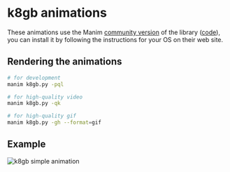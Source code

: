 # k8gb animations

These animations use the Manim [community version](https://www.manim.community/) of the library ([code](https://github.com/ManimCommunity/manim)),
you can install it by following the instructions for your OS on their web site.

## Rendering the animations

```bash
# for development
manim k8gb.py -pql

# for high-quality video
manim k8gb.py -qk

# for high-quality gif
manim k8gb.py -gh --format=gif
```

## Example

![k8gb simple animation](https://github.com/jkremser/k8gb-manim/raw/master/example/k8gb.gif)

